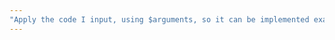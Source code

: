 ```yaml
---
"Apply the code I input, using $arguments, so it can be implemented exactly like the picture I uploaded. Please write this as an English prompt."
---
```

